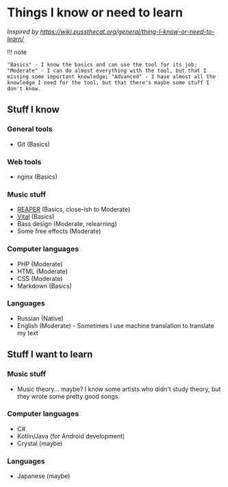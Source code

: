 # Things I know or need to learn

*Inspired by <https://wiki.pussthecat.org/general/thing-I-know-or-need-to-learn/>*

!!! note

    "Basics" - I know the basics and can use the tool for its job; "Moderate" - I can do almost everything with the tool, but that I missing some important knowledge; "Advanced" - I have almost all the knowledge I need for the tool, but that there's maybe some stuff I don't know.

## Stuff I know

### General tools

* Git (Basics)

### Web tools

* nginx (Basics)

### Music stuff

* [REAPER](https://reaper.fm) (Basics, close-ish to Moderate)
* [Vital](https://vital.audio) (Basics)
* Bass design (Moderate, relearning)
* Some free effects (Moderate)

### Computer languages

* PHP (Moderate)
* HTML (Moderate)
* CSS (Moderate)
* Markdown (Basics)

### Languages

* Russian (Native)
* English (Moderate) - Sometimes I use machine translation to translate my text

## Stuff I want to learn

### Music stuff

* Music theory... maybe? I know some artists who didn't study theory, but they wrote some pretty good songs.

### Computer languages

* C#
* Kotlin/Java (for Android development)
* Crystal (maybe)

### Languages

* Japanese (maybe)
